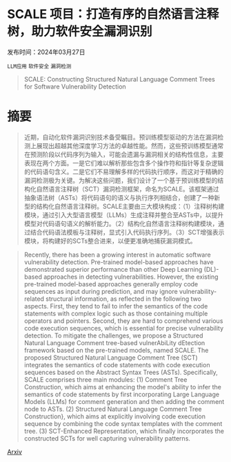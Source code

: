 # SCALE 项目：打造有序的自然语言注释树，助力软件安全漏洞识别

发布时间：2024年03月27日

`LLM应用` `软件安全` `漏洞检测`

> SCALE: Constructing Structured Natural Language Comment Trees for Software Vulnerability Detection

# 摘要

> 近期，自动化软件漏洞识别技术备受瞩目。预训练模型驱动的方法在漏洞检测上展现出超越其他深度学习方法的卓越性能。然而，这些预训练模型通常在预测阶段以代码序列为输入，可能会遗漏与漏洞相关的结构性信息，主要表现在两个方面。一是它们难以解析那些包含多个操作符和指针等复杂逻辑的代码语句含义。二是它们不易理解多样的代码执行顺序，而这对于精确的漏洞检测极为关键。为解决这些问题，我们设计了一个基于预训练模型的结构化自然语言注释树（SCT）漏洞检测框架，命名为SCALE。该框架通过抽象语法树（ASTs）将代码语句的语义与执行序列相结合，创建了一种新型的结构化自然语言注释树。SCALE主要由三大模块构成：（1）注释树构建模块，通过引入大型语言模型（LLMs）生成注释并整合至ASTs中，以提升模型对代码语句语义的解析能力。（2）结构化自然语言注释树构建模块，通过结合代码语法模板与注释树，显式引入代码执行序列。（3）SCT增强表示模块，将构建好的SCTs整合进来，以便更准确地捕获漏洞模式。

> Recently, there has been a growing interest in automatic software vulnerability detection. Pre-trained model-based approaches have demonstrated superior performance than other Deep Learning (DL)-based approaches in detecting vulnerabilities. However, the existing pre-trained model-based approaches generally employ code sequences as input during prediction, and may ignore vulnerability-related structural information, as reflected in the following two aspects. First, they tend to fail to infer the semantics of the code statements with complex logic such as those containing multiple operators and pointers. Second, they are hard to comprehend various code execution sequences, which is essential for precise vulnerability detection.
  To mitigate the challenges, we propose a Structured Natural Language Comment tree-based vulnerAbiLity dEtection framework based on the pre-trained models, named SCALE. The proposed Structured Natural Language Comment Tree (SCT) integrates the semantics of code statements with code execution sequences based on the Abstract Syntax Trees (ASTs). Specifically, SCALE comprises three main modules: (1) Comment Tree Construction, which aims at enhancing the model's ability to infer the semantics of code statements by first incorporating Large Language Models (LLMs) for comment generation and then adding the comment node to ASTs. (2) Structured Natural Language Comment Tree Construction}, which aims at explicitly involving code execution sequence by combining the code syntax templates with the comment tree. (3) SCT-Enhanced Representation, which finally incorporates the constructed SCTs for well capturing vulnerability patterns.

[Arxiv](https://arxiv.org/abs/2403.19096)
